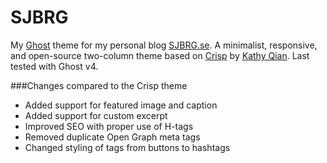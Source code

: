 # SJBRG

My [Ghost](https://ghost.org) theme for my personal blog [SJBRG.se](https://sjbrg.se). A minimalist, responsive, and open-source two-column theme based on [Crisp](https://github.com/kathyqian/crisp) by [Kathy Qian](http://kathyqian.com). Last tested with Ghost v4.

###Changes compared to the Crisp theme

* Added support for featured image and caption
* Added support for custom excerpt
* Improved SEO with proper use of H-tags
* Removed duplicate Open Graph meta tags
* Changed styling of tags from buttons to hashtags
